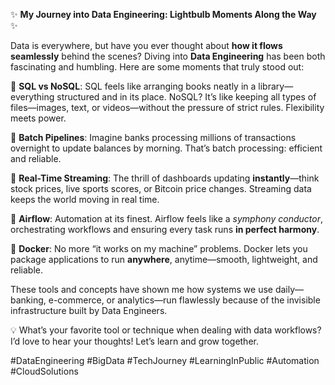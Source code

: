 
✨ **My Journey into Data Engineering: Lightbulb Moments Along the Way** ✨  

Data is everywhere, but have you ever thought about **how it flows seamlessly** behind the scenes? Diving into **Data Engineering** has been both fascinating and humbling. Here are some moments that truly stood out:  

🔹 **SQL vs NoSQL**: SQL feels like arranging books neatly in a library—everything structured and in its place. NoSQL? It’s like keeping all types of files—images, text, or videos—without the pressure of strict rules. Flexibility meets power.  

🔹 **Batch Pipelines**: Imagine banks processing millions of transactions overnight to update balances by morning. That’s batch processing: efficient and reliable.  

🔹 **Real-Time Streaming**: The thrill of dashboards updating **instantly**—think stock prices, live sports scores, or Bitcoin price changes. Streaming data keeps the world moving in real time.  

🔹 **Airflow**: Automation at its finest. Airflow feels like a *symphony conductor*, orchestrating workflows and ensuring every task runs **in perfect harmony**.  

🔹 **Docker**: No more “it works on my machine” problems. Docker lets you package applications to run **anywhere**, anytime—smooth, lightweight, and reliable.  

These tools and concepts have shown me how systems we use daily—banking, e-commerce, or analytics—run flawlessly because of the invisible infrastructure built by Data Engineers.  

💡 What’s your favorite tool or technique when dealing with data workflows? I’d love to hear your thoughts! Let’s learn and grow together.  

#DataEngineering #BigData #TechJourney #LearningInPublic #Automation #CloudSolutions  

